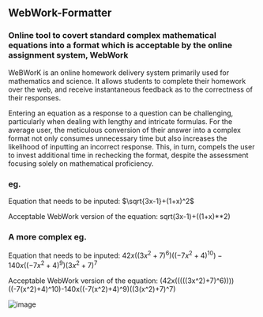 ## WebWork-Formatter
### Online tool to covert standard complex mathematical equations into a format which is acceptable by the online assignment system, WebWork 

WeBWorK is an online homework delivery system primarily used for mathematics and science. It allows students to complete their homework over the web, and receive instantaneous feedback as to the correctness of their responses. 

Entering an equation as a response to a question can be challenging, particularly when dealing with lengthy and intricate formulas. For the average user, the meticulous conversion of their answer into a complex format not only consumes unnecessary time but also increases the likelihood of inputting an incorrect response. This, in turn, compels the user to invest additional time in rechecking the format, despite the assessment focusing solely on mathematical proficiency.

### eg.

Equation that needs to be inputed: $\sqrt{3x-1}+(1+x)^2$

Acceptable WebWork version of the equation: sqrt(3x-1)+((1+x)**2)

### A more complex eg. 

Equation that needs to be inputed: $42x((3x^2+7)^6)((-7x^2+4)^{10}) - 140x((-7x^2+4)^9)(3x^2+7)^7$

Acceptable WebWork version of the equation: (42x(((((3x^2)+7)^6))))((-7(x^2)+4)^10)-140x((-7(x^2)+4)^9)((3(x^2)+7)^7)

![image](https://github.com/mste33/WebWork-Formatter/assets/93059695/5da128ab-cea2-4748-9ebe-a3e40d4d61e0)
